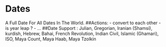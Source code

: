# Dates
A Full Date For All Dates In The World.
##Actions:
    - convert to each other
    - is year leap ?
    - ...
##Date Support : 
        Julian,
        Gregorian,
        Iranian (Shamsi),
        kurdish,
        Hebrew,
        Bahai,
        French Revolution,
        Indian Civil,
        Islamic (Ghamari),
        ISO,
        Maya Count,
        Maya Haab,
        Maya Tzolkin

